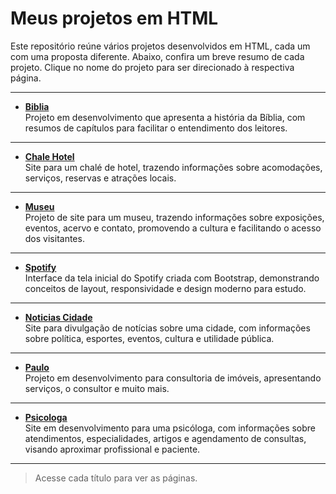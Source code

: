 # Meus projetos em HTML

Este repositório reúne vários projetos desenvolvidos em HTML, cada um com uma proposta diferente. Abaixo, confira um breve resumo de cada projeto. Clique no nome do projeto para ser direcionado à respectiva página.

---

- **[Biblia](https://arthurresendes.github.io/Projetos-HTML/Biblia/index.html)**  
  Projeto em desenvolvimento que apresenta a história da Bíblia, com resumos de capítulos para facilitar o entendimento dos leitores.

---

- **[Chale Hotel](https://arthurresendes.github.io/Projetos-HTML/ChaleHotel/index.html)**  
  Site para um chalé de hotel, trazendo informações sobre acomodações, serviços, reservas e atrações locais.

---

- **[Museu](https://arthurresendes.github.io/Projetos-HTML/Museu/index.html)**  
  Projeto de site para um museu, trazendo informações sobre exposições, eventos, acervo e contato, promovendo a cultura e facilitando o acesso dos visitantes.

---

- **[Spotify](https://arthurresendes.github.io/Projetos-HTML/Spotify/index.html)**  
  Interface da tela inicial do Spotify criada com Bootstrap, demonstrando conceitos de layout, responsividade e design moderno para estudo.

---

- **[Noticias Cidade](https://arthurresendes.github.io/Projetos-HTML/NoticiasCidade/index.html)**  
  Site para divulgação de notícias sobre uma cidade, com informações sobre política, esportes, eventos, cultura e utilidade pública.

---

- **[Paulo](https://arthurresendes.github.io/Projetos-HTML/Paulo/index.html)**  
  Projeto em desenvolvimento para consultoria de imóveis, apresentando serviços, o consultor e muito mais.

---

- **[Psicologa](https://arthurresendes.github.io/Projetos-HTML/psicologa/index.html)**  
  Site em desenvolvimento para uma psicóloga, com informações sobre atendimentos, especialidades, artigos e agendamento de consultas, visando aproximar profissional e paciente.

---

> Acesse cada título para ver as páginas.
